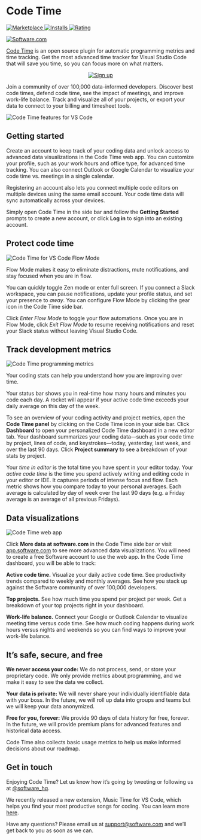 # Code Time

<p>
  <a href="https://marketplace.visualstudio.com/items?itemName=softwaredotcom.swdc-vscode">
    <img alt="Marketplace" src="https://vsmarketplacebadge.apphb.com/version-short/softwaredotcom.swdc-vscode.svg?style=flat-square&color=00b4ee&label=marketplace">
  </a>
  <a href="https://marketplace.visualstudio.com/items?itemName=softwaredotcom.swdc-vscode">
    <img alt="Installs" src="https://vsmarketplacebadge.apphb.com/installs-short/softwaredotcom.swdc-vscode.svg?style=flat-square&color=00b4ee">
  </a>
  <a href="https://marketplace.visualstudio.com/items?itemName=softwaredotcom.swdc-vscode">
    <img alt="Rating" src="https://vsmarketplacebadge.apphb.com/rating-short/softwaredotcom.swdc-vscode.svg?style=flat-square&color=00b4ee">
  </a>
</p>

<p><a href="https://www.software.com"><img alt="Software.com" src="https://assets.software.com/readme/software-logo-light.svg" ></a></p>

[Code Time](https://www.software.com/code-time) is an open source plugin for automatic programming metrics and time tracking. Get the most advanced time tracker for Visual Studio Code that will save you time, so you can focus more on what matters.

<p align="center">
  <a href="https://app.software.com/signup?ref=readme">
    <img alt="Sign up" src="https://assets.software.com/readme/code-time/signup-button.svg">
  </a>
</p>

Join a community of over 100,000 data-informed developers. Discover best code times, defend code time, see the impact of meetings, and improve work-life balance. Track and visualize all of your projects, or export your data to connect to your billing and timesheet tools.

![Code Time features for VS Code](https://assets.software.com/readme/code-time/vscode/features-2.5.0.png)

## Getting started

Create an account to keep track of your coding data and unlock access to advanced data visualizations in the Code Time web app. You can customize your profile, such as your work hours and office type, for advanced time tracking. You can also connect Outlook or Google Calendar to visualize your code time vs. meetings in a single calendar.

Registering an account also lets you connect multiple code editors on multiple devices using the same email account. Your code time data will sync automatically across your devices. 

Simply open Code Time in the side bar and follow the **Getting Started** prompts to create a new account, or click **Log in** to sign into an existing account. 

## Protect code time

![Code Time for VS Code Flow Mode](https://assets.software.com/readme/code-time/vscode/stay-in-flow-2.5.0.png)

Flow Mode makes it easy to eliminate distractions, mute notifications, and stay focused when you are in flow. 

You can quickly toggle Zen mode or enter full screen. If you connect a Slack workspace, you can pause notifications, update your profile status, and set your presence to *away*. You can configure Flow Mode by clicking the gear icon in the Code Time side bar. 

Click *Enter Flow Mode* to toggle your flow automations. Once you are in Flow Mode, click *Exit Flow Mode* to resume receiving notifications and reset your Slack status without leaving Visual Studio Code. 

## Track development metrics

![Code Time programming metrics](https://assets.software.com/readme/code-time/vscode/measure-progress-2.5.0.png)

Your coding stats can help you understand how you are improving over time. 

Your status bar shows you in real-time how many hours and minutes you code each day. A rocket will appear if your active code time exceeds your daily average on this day of the week. 

To see an overview of your coding activity and project metrics, open the **Code Time panel** by clicking on the Code Time icon in your side bar. Click **Dashboard** to open your personalized Code Time dashboard in a new editor tab. Your dashboard summarizes your coding data—such as your code time by project, lines of code, and keystrokes—today, yesterday, last week, and over the last 90 days. Click **Project summary** to see a breakdown of your stats by project. 

Your *time in editor* is the total time you have spent in your editor today. Your *active code time* is the time you spend actively writing and editing code in your editor or IDE. It captures periods of intense focus and flow. Each metric shows how you compare today to your personal averages. Each average is calculated by day of week over the last 90 days (e.g. a Friday average is an average of all previous Fridays).

## Data visualizations

![Code Time web app](https://assets.software.com/readme/code-time/vscode/visualize-everything.png)

Click **More data at software.com** in the Code Time side bar or visit [app.software.com](https://app.software.com) to see more advanced data visualizations. You will need to create a free Software account to use the web app. In the Code Time dashboard, you will be able to track: 

**Active code time.** Visualize your daily active code time. See productivity trends compared to weekly and monthly averages. See how you stack up against the Software community of over 100,000 developers.

**Top projects.** See how much time you spend per project per week. Get a breakdown of your top projects right in your dashboard.

**Work-life balance.** Connect your Google or Outlook Calendar to visualize meeting time versus code time. See how much coding happens during work hours versus nights and weekends so you can find ways to improve your work-life balance.

## It’s safe, secure, and free

**We never access your code:** We do not process, send, or store your proprietary code. We only provide metrics about programming, and we make it easy to see the data we collect.

**Your data is private:** We will never share your individually identifiable data with your boss. In the future, we will roll up data into groups and teams but we will keep your data anonymized.

**Free for you, forever:** We provide 90 days of data history for free, forever. In the future, we will provide premium plans for advanced features and historical data access.

Code Time also collects basic usage metrics to help us make informed decisions about our roadmap.

## Get in touch

Enjoying Code Time? Let us know how it’s going by tweeting or following us at [@software_hq](https://twitter.com/software_hq).

We recently released a new extension, Music Time for VS Code, which helps you find your most productive songs for coding. You can learn more [here](https://www.software.com/music-time).

Have any questions? Please email us at [support@software.com](mailto:support@software.com) and we’ll get back to you as soon as we can.
